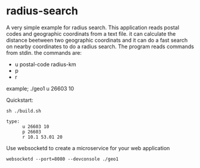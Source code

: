 # radius-search
A very simple example for radius search. 
This application reads postal codes and geographic coordinats from a text file.
it can calculate the distance beetween two geographic coordinats and it
can do a fast search on nearby coordinates to do a radius search.
The program reads commands from stdin. the commands are:

- u postal-code radius-km
- p <postal-code>
- r <lon> <lat> <radius-km>


example;
  ./geo1
   u 26603 10


Quickstart:
 
    sh ./build.sh

    type:
          u 26603 10
          p 26603
          r 10.1 53.01 20


Use websocketd to create a microservice for your web application

    websocketd --port=8080 --devconsole ./geo1

